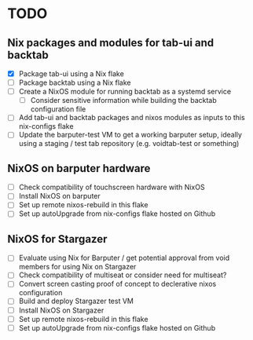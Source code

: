 # TODO

## Nix packages and modules for tab-ui and backtab

- [x] Package tab-ui using a Nix flake
- [ ] Package backtab using a Nix flake
- [ ] Create a NixOS module for running backtab as a systemd service
  - [ ] Consider sensitive information while building the backtab configuration file
- [ ] Add tab-ui and backtab packages and nixos modules as inputs to this nix-configs flake
- [ ] Update the barputer-test VM to get a working barputer setup, ideally using a staging / test tab
      repository (e.g. voidtab-test or something)

## NixOS on barputer hardware

- [ ] Check compatibility of touchscreen hardware with NixOS
- [ ] Install NixOS on barputer
- [ ] Set up remote nixos-rebuild in this flake
- [ ] Set up autoUpgrade from nix-configs flake hosted on Github

## NixOS for Stargazer

- [ ] Evaluate using Nix for Barputer / get potential approval from void members for using Nix on Stargazer
- [ ] Check compatibility of multiseat or consider need for multiseat?
- [ ] Convert screen casting proof of concept to declerative nixos configuration
- [ ] Build and deploy Stargazer test VM
- [ ] Install NixOS on Stargazer
- [ ] Set up remote nixos-rebuild in this flake
- [ ] Set up autoUpgrade from nix-configs flake hosted on Github
